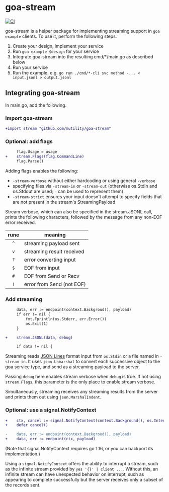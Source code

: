 # goa-stream

[![CI](https://github.com/mutility/goa-stream/actions/workflows/build.yaml/badge.svg)](https://github.com/mutility/goa-stream/actions/workflows/build.yaml)

goa-stream is a helper package for implementing streaming support in `goa example` clients. To use it, perform the following steps.

1. Create your design, implement your service
2. Run `goa example $design` for your service
3. Integrate goa-stream into the resulting cmd/*/main.go as described below
4. Run your service
5. Run the example, e.g. `go run ./cmd/*-cli svc method -... < input.jsonl > output.jsonl`

## Integrating goa-stream

In main.go, add the following.

### Import goa-stream

```diff
+import stream "github.com/mutility/goa-stream"
```

### Optional: add flags

```diff
     flag.Usage = usage
+    stream.Flags(flag.CommandLine)
     flag.Parse()
```

Adding flags enables the following:

* `-stream-verbose` without either hardcoding or using general `-verbose`
* specifying files via `-stream-in` or `-stream-out` (otherwise os.Stdin and
  os.Stdout are used; `-` can be used to represent them)
* `-stream-strict` ensures your input doesn't attempt to specify fields that are
  not present in the stream's StreamingPayload

Stream verbose, which can also be specified in the stream.JSONL call, prints the
following characters, followed by the message from any non-EOF error received.

| rune | meaning |
|:-:|-|
|`^`|streaming payload sent|
|`v`|streaming result received|
|`?`|error converting input|
|`$`|EOF from input|
|`#`|EOF from Send or Recv|
|`!`|error from Send (not EOF)|

### Add streaming

```diff
     data, err := endpoint(context.Backgroud(), payload)
     if err != nil {
         fmt.Fprintln(os.Stderr, err.Error())
         os.Exit(1)
     }

+    stream.JSONL(data, debug)

     if data != nil {
```

Streaming reads [JSON Lines](https://jsonlines.org/) format input from
`os.Stdin` or a file named in `-stream-in`. It uses `json.Unmarshal` to convert
each successive object to the goa service type, and send as a streaming payload
to the server.

Passing `debug` here enables stream verbose when `debug` is true. If not using
`stream.Flags`, this parameter is the only place to enable stream verbose.

Simultaneously, streaming receives any streaming results from the server and
prints them out using `json.MarshalIndent`.

### Optional: use a signal.NotifyContext

```diff
+    ctx, cancel := signal.NotifyContext(context.Background(), os.Interrupt)
+    defer cancel()

-    data, err := endpoint(context.Backgroud(), payload)
+    data, err := endpoint(ctx, payload)
```

(Note that signal.NotifyContext requires go 1.16, or you can backport its implementation.)

Using a `signal.NotifyContext` offers the ability to interrupt a stream, such as
the infinite stream provided by `yes '{}' | client ...`. Without this, an
infinite stream can have unexpected behavior on interrupt, such as appearing to
complete successfully but the server receives only a subset of the records sent.
